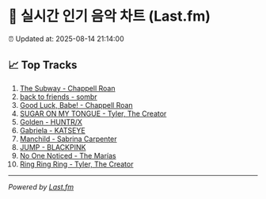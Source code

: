 # 🎵 실시간 인기 음악 차트 (Last.fm)

⏰ Updated at: 2025-08-14 21:14:00

## 📈 Top Tracks

1. [The Subway - Chappell Roan](https://www.last.fm/music/Chappell+Roan/_/The+Subway)
2. [back to friends - sombr](https://www.last.fm/music/sombr/_/back+to+friends)
3. [Good Luck, Babe! - Chappell Roan](https://www.last.fm/music/Chappell+Roan/_/Good+Luck,+Babe%21)
4. [SUGAR ON MY TONGUE - Tyler, The Creator](https://www.last.fm/music/Tyler,+The+Creator/_/SUGAR+ON+MY+TONGUE)
5. [Golden - HUNTR/X](https://www.last.fm/music/HUNTR%2FX/_/Golden)
6. [Gabriela - KATSEYE](https://www.last.fm/music/KATSEYE/_/Gabriela)
7. [Manchild - Sabrina Carpenter](https://www.last.fm/music/Sabrina+Carpenter/_/Manchild)
8. [JUMP - BLACKPINK](https://www.last.fm/music/BLACKPINK/_/JUMP)
9. [No One Noticed - The Marías](https://www.last.fm/music/The+Mar%C3%ADas/_/No+One+Noticed)
10. [Ring Ring Ring - Tyler, The Creator](https://www.last.fm/music/Tyler,+The+Creator/_/Ring+Ring+Ring)

---
*Powered by [Last.fm](https://www.last.fm)*
